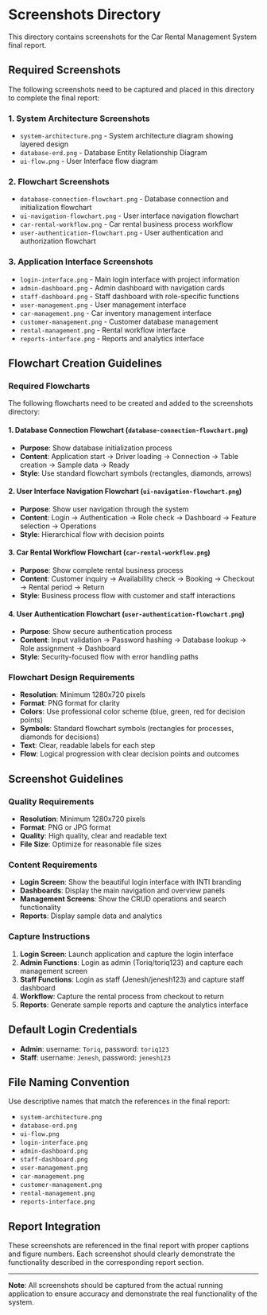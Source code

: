 # Screenshots Directory

This directory contains screenshots for the Car Rental Management System final report.

## Required Screenshots

The following screenshots need to be captured and placed in this directory to complete the final report:

### 1. System Architecture Screenshots

- `system-architecture.png` - System architecture diagram showing layered design
- `database-erd.png` - Database Entity Relationship Diagram
- `ui-flow.png` - User Interface flow diagram

### 2. Flowchart Screenshots

- `database-connection-flowchart.png` - Database connection and initialization flowchart
- `ui-navigation-flowchart.png` - User interface navigation flowchart
- `car-rental-workflow.png` - Car rental business process workflow
- `user-authentication-flowchart.png` - User authentication and authorization flowchart

### 3. Application Interface Screenshots

- `login-interface.png` - Main login interface with project information
- `admin-dashboard.png` - Admin dashboard with navigation cards
- `staff-dashboard.png` - Staff dashboard with role-specific functions
- `user-management.png` - User management interface
- `car-management.png` - Car inventory management interface
- `customer-management.png` - Customer database management
- `rental-management.png` - Rental workflow interface
- `reports-interface.png` - Reports and analytics interface

## Flowchart Creation Guidelines

### Required Flowcharts

The following flowcharts need to be created and added to the screenshots directory:

#### 1. Database Connection Flowchart (`database-connection-flowchart.png`)

- **Purpose**: Show database initialization process
- **Content**: Application start → Driver loading → Connection → Table creation → Sample data → Ready
- **Style**: Use standard flowchart symbols (rectangles, diamonds, arrows)

#### 2. User Interface Navigation Flowchart (`ui-navigation-flowchart.png`)

- **Purpose**: Show user navigation through the system
- **Content**: Login → Authentication → Role check → Dashboard → Feature selection → Operations
- **Style**: Hierarchical flow with decision points

#### 3. Car Rental Workflow Flowchart (`car-rental-workflow.png`)

- **Purpose**: Show complete rental business process
- **Content**: Customer inquiry → Availability check → Booking → Checkout → Rental period → Return
- **Style**: Business process flow with customer and staff interactions

#### 4. User Authentication Flowchart (`user-authentication-flowchart.png`)

- **Purpose**: Show secure authentication process
- **Content**: Input validation → Password hashing → Database lookup → Role assignment → Dashboard
- **Style**: Security-focused flow with error handling paths

### Flowchart Design Requirements

- **Resolution**: Minimum 1280x720 pixels
- **Format**: PNG format for clarity
- **Colors**: Use professional color scheme (blue, green, red for decision points)
- **Symbols**: Standard flowchart symbols (rectangles for processes, diamonds for decisions)
- **Text**: Clear, readable labels for each step
- **Flow**: Logical progression with clear decision points and outcomes

## Screenshot Guidelines

### Quality Requirements

- **Resolution**: Minimum 1280x720 pixels
- **Format**: PNG or JPG format
- **Quality**: High quality, clear and readable text
- **File Size**: Optimize for reasonable file sizes

### Content Requirements

- **Login Screen**: Show the beautiful login interface with INTI branding
- **Dashboards**: Display the main navigation and overview panels
- **Management Screens**: Show the CRUD operations and search functionality
- **Reports**: Display sample data and analytics

### Capture Instructions

1. **Login Screen**: Launch application and capture the login interface
2. **Admin Functions**: Login as admin (Toriq/toriq123) and capture each management screen
3. **Staff Functions**: Login as staff (Jenesh/jenesh123) and capture staff dashboard
4. **Workflow**: Capture the rental process from checkout to return
5. **Reports**: Generate sample reports and capture the analytics interface

## Default Login Credentials

- **Admin**: username: `Toriq`, password: `toriq123`
- **Staff**: username: `Jenesh`, password: `jenesh123`

## File Naming Convention

Use descriptive names that match the references in the final report:

- `system-architecture.png`
- `database-erd.png`
- `ui-flow.png`
- `login-interface.png`
- `admin-dashboard.png`
- `staff-dashboard.png`
- `user-management.png`
- `car-management.png`
- `customer-management.png`
- `rental-management.png`
- `reports-interface.png`

## Report Integration

These screenshots are referenced in the final report with proper captions and figure numbers. Each screenshot should clearly demonstrate the functionality described in the corresponding report section.

---

**Note**: All screenshots should be captured from the actual running application to ensure accuracy and demonstrate the real functionality of the system.
